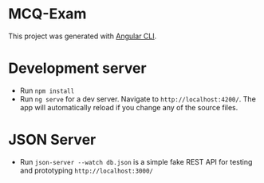 # MCQ-Exam

This project was generated with [Angular CLI](https://github.com/angular/angular-cli).

# Development server

- Run `npm install` 
- Run `ng serve` for a dev server. Navigate to `http://localhost:4200/`. The app will automatically reload if you change any of the source files.

# JSON Server

- Run `json-server --watch db.json`  is a simple fake REST API for testing and prototyping `http://localhost:3000/`

